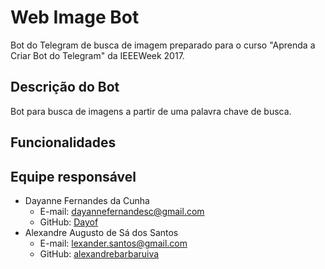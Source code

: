# Web Image Bot

Bot do Telegram de busca de imagem preparado para o curso "Aprenda a Criar Bot do Telegram" da IEEEWeek 2017.

## Descrição do Bot

Bot para busca de imagens a partir de uma palavra chave de busca.

## Funcionalidades

## Equipe responsável

- Dayanne Fernandes da Cunha
  - E-mail: dayannefernandesc@gmail.com
  - GitHub: [Dayof](https://github.com/Dayof)
- Alexandre Augusto de Sá dos Santos
  - E-mail: lexander.santos@gmail.com
  - GitHub: [alexandrebarbaruiva](https://github.com/alexandrebarbaruiva)
